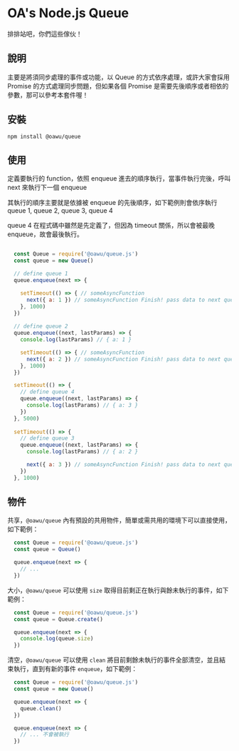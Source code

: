 # OA's Node.js Queue

排排站吧，你們這些傢伙！

## 說明
主要是將須同步處理的事件或功能，以 Queue 的方式依序處理，或許大家會採用 Promise 的方式處理同步問題，但如果各個 Promise 是需要先後順序或者相依的參數，那可以參考本套件喔！

## 安裝

```shell
npm install @oawu/queue
```

## 使用

定義要執行的 function，依照 enqueue 進去的順序執行，當事件執行完後，呼叫 next 來執行下一個 enqueue

其執行的順序主要就是依據被 enqueue 的先後順序，如下範例則會依序執行 queue 1, queue 2, queue 3, queue 4

queue 4 在程式碼中雖然是先定義了，但因為 timeout 關係，所以會被最晚 enqueue，故會最後執行。

```javascript

  const Queue = require('@oawu/queue.js')
  const queue = new Queue()

  // define queue 1
  queue.enqueue(next => {

    setTimeout(() => { // someAsyncFunction
      next({ a: 1 }) // someAsyncFunction Finish! pass data to next queue
    }, 1000)
  })
  
  // define queue 2
  queue.enqueue((next, lastParams) => {
    console.log(lastParams) // { a: 1 }

    setTimeout(() => { // someAsyncFunction
      next({ a: 2 }) // someAsyncFunction Finish! pass data to next queue
    }, 1000)
  })

  setTimeout(() => {
    // define queue 4
    queue.enqueue((next, lastParams) => {
      console.log(lastParams) // { a: 3 }
    })
  }, 5000)
  
  setTimeout(() => {
    // define queue 3
    queue.enqueue((next, lastParams) => {
      console.log(lastParams) // { a: 2 }

      next({ a: 3 }) // someAsyncFunction Finish! pass data to next queue
    })
  }, 1000)

```


## 物件

共享，`@oawu/queue` 內有預設的共用物件，簡單或需共用的環境下可以直接使用，如下範例：

```javascript
  const Queue = require('@oawu/queue.js')
  const queue = Queue()

  queue.enqueue(next => {
    // ...
  })
```

大小，`@oawu/queue` 可以使用 `size` 取得目前剩正在執行與餘未執行的事件，如下範例：

```javascript
  const Queue = require('@oawu/queue.js')
  const queue = Queue.create()

  queue.enqueue(next => {
    console.log(queue.size)
  })
```

清空，`@oawu/queue` 可以使用 `clean` 將目前剩餘未執行的事件全部清空，並且結束執行，直到有新的事件 `enqueue`，如下範例：

```javascript
  const Queue = require('@oawu/queue.js')
  const queue = new Queue()

  queue.enqueue(next => {
    queue.clean()
  })

  queue.enqueue(next => {
    // ... 不會被執行
  })
```
